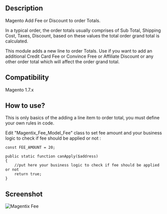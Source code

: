 Description
-----------

Magento Add Fee or Discount to order Totals.

In a typical order, the order totals usually comprises of Sub Total, Shipping Cost, Taxes, Discount, based on these values the total order grand total is calculated.

This module adds a new line to order Totals. Use if you want to add an additional Credit Card Fee or Convince Free or Affiliate Discount or any other order total which will affect the order grand total.



Compatibility
-------------

Magento 1.7.x



How to use?
-----------

This is only basics of the adding a line item to order total, you must define your own rules in code.

Edit "Magentix_Fee_Model_Fee" class to set fee amount and your business logic to check if fee should be applied or not :

```
const FEE_AMOUNT = 20;
```

```
public static function canApply($address)
{
    //put here your business logic to check if fee should be applied or not
    return true;
}
```



Screenshot
----------

![Magentix Fee](https://github.com/magentix/Fee/tree/master/screenshots/magento_fee.png "Magentix Fee")